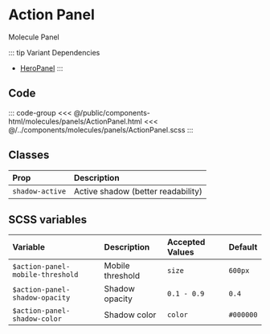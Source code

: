 # Action Panel
<Badge type="info">Molecule</Badge> <Badge type="info">Panel</Badge>

::: tip Variant Dependencies
- [HeroPanel](/molecules/panels/HeroPanel)
  :::

## Code

<div class="dev-section">
    <!--@include: ../../public/components-html/molecules/panels/ActionPanel.html -->
</div>

::: code-group
<<< @/public/components-html/molecules/panels/ActionPanel.html
<<< @/../components/molecules/panels/ActionPanel.scss
:::

## Classes

| Prop             | Description                                     |
|:-----------------|:------------------------------------------------|
| `shadow-active`  | Active shadow (better readability)              |

## SCSS variables

| Variable                         | Description      | Accepted Values | Default   |
|:---------------------------------|:-----------------|:----------------|:----------|
| `$action-panel-mobile-threshold` | Mobile threshold | `size`          | `600px`   |
| `$action-panel-shadow-opacity`   | Shadow opacity   | `0.1 - 0.9`     | `0.4`     |
| `$action-panel-shadow-color`     | Shadow color     | `color`         | `#000000` |

<style lang="scss">
@import "docs/theme.scss";

$action-panel-shadow-color: $primary-color;
$hero-panel-shadow-color: $primary-color;

.action-panel{
    button {
        background: red;
        padding: 0.5em 1em;
    }
}

@import "components/molecules/panels/HeroPanel.scss";
@import "components/molecules/panels/ActionPanel.scss";
</style>